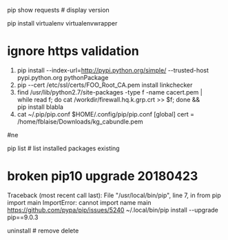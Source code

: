 pip show requests # display version

pip install virtualenv virtualenvwrapper

# ignore https validation
1) pip install --index-url=http://pypi.python.org/simple/ --trusted-host pypi.python.org  pythonPackage
2) pip --cert /etc/ssl/certs/FOO_Root_CA.pem install linkchecker
3) find /usr/lib/python2.7/site-packages -type f -name cacert.pem | \
	while read f; do cat /workdir/firewall.hq.k.grp.crt >> $f; done && \
	pip install blabla
4) cat ~/.pip/pip.conf 
   $HOME/.config/pip/pip.conf
[global]
cert = /home/fblaise/Downloads/kg_cabundle.pem

#ne

pip list # list installed packages existing

# broken pip10 upgrade 20180423
Traceback (most recent call last):
  File "/usr/local/bin/pip", line 7, in <module>
    from pip import main
ImportError: cannot import name main
https://github.com/pypa/pip/issues/5240
~/.local/bin/pip install --upgrade pip==9.0.3


uninstall # remove delete
